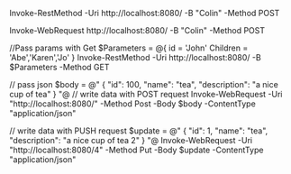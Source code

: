 Invoke-RestMethod -Uri http://localhost:8080/ -B "Colin" -Method POST

Invoke-WebRequest http://localhost:8080/ -B "Colin" -Method POST

//Pass params with Get
$Parameters = @{
  id = 'John'
  Children = 'Abe','Karen','Jo'
}
Invoke-RestMethod -Uri http://localhost:8080/ -B $Parameters -Method GET



// pass json 
$body = @"
 {
     "id": 100,
     "name": "tea",
     "description": "a nice cup of tea"
 }
"@
// write data with POST request
Invoke-WebRequest -Uri "http://localhost:8080/" -Method Post -Body $body -ContentType "application/json"

// write data with PUSH request
$update = @"
 {
     "id": 1,
     "name": "tea",
     "description": "a nice cup of tea 2"
 }
"@
Invoke-WebRequest -Uri "http://localhost:8080/4" -Method Put -Body $update -ContentType "application/json"